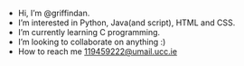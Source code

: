 - Hi, I’m @griffindan.
- I’m interested in Python, Java(and script), HTML and CSS.
- I’m currently learning C programming.
- I’m looking to collaborate on anything :)
- How to reach me 119459222@umail.ucc.ie

<!---
griffindan7/griffindan7 is a ✨ special ✨ repository because its `README.md` (this file) appears on your GitHub profile.
You can click the Preview link to take a look at your changes.
--->
